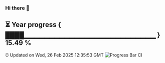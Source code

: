 ### Hi there 👋
⏳ Year progress { ████▁▁▁▁▁▁▁▁▁▁▁▁▁▁▁▁▁▁▁▁▁▁▁▁▁▁ } 15.49 %
---
⏰ Updated on Wed, 26 Feb 2025 12:35:53 GMT
![Progress Bar CI](https://github.com/liununu/liununu/workflows/Progress%20Bar%20CI/badge.svg)
